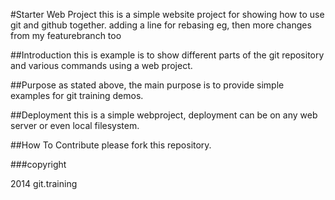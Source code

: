 #Starter Web Project
this is a simple website project for showing how to use git and github together.
adding a line for rebasing eg, then more changes from my featurebranch too

##Introduction
this is example is to show different parts of the git repository and various commands using a web project.

##Purpose
as stated above, the main purpose is to provide simple examples for git training demos.

##Deployment
this is a simple webproject, deployment can be on any web server or even local filesystem.

##How To Contribute
please fork this repository.

###copyright 

2014 git.training